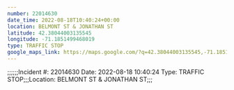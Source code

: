 ```yaml
---
number: 22014630
date_time: 2022-08-18T10:40:24+00:00
location: BELMONT ST & JONATHAN ST
latitude: 42.38044003135545
longitude: -71.1851499468019
type: TRAFFIC STOP
google_maps_link: https://maps.google.com/?q=42.38044003135545,-71.1851499468019
---
```


;;;;;;Incident #: 22014630  Date: 2022-08-18 10:40:24   Type: TRAFFIC STOP;;;Location: BELMONT ST & JONATHAN ST;;;
